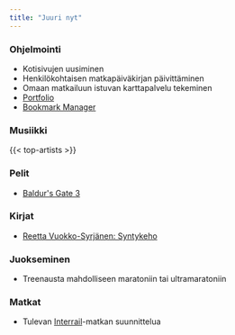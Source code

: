 ```yaml
---
title: "Juuri nyt"
---
```


### Ohjelmointi
- Kotisivujen uusiminen
- Henkilökohtaisen matkapäiväkirjan päivittäminen
- Omaan matkailuun istuvan karttapalvelu tekeminen
- [Portfolio](https://github.com/saaste/portfolio)
- [Bookmark Manager](https://github.com/saaste/bookmark-manager)

### Musiikki
{{< top-artists >}}

### Pelit
- [Baldur's Gate 3](https://www.igdb.com/games/baldurs-gate-3)

### Kirjat
- [Reetta Vuokko-Syrjänen: Syntykeho](https://kirja.elisa.fi/ekirja/syntykeho)

### Juokseminen
- Treenausta mahdolliseen maratoniin tai ultramaratoniin

### Matkat
- Tulevan [Interrail](https://www.interrail.eu/)-matkan suunnittelua